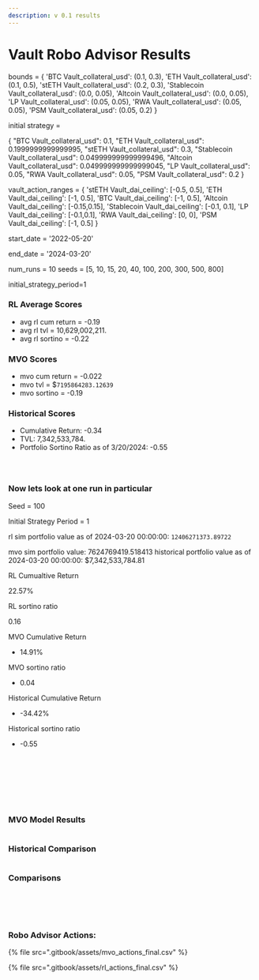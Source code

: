 ```yaml
---
description: v 0.1 results
---
```


# Vault Robo Advisor Results

bounds = { 'BTC Vault\_collateral\_usd': (0.1, 0.3), 'ETH Vault\_collateral\_usd': (0.1, 0.5), 'stETH Vault\_collateral\_usd': (0.2, 0.3), 'Stablecoin Vault\_collateral\_usd': (0.0, 0.05), 'Altcoin Vault\_collateral\_usd': (0.0, 0.05), 'LP Vault\_collateral\_usd': (0.05, 0.05), 'RWA Vault\_collateral\_usd': (0.05, 0.05), 'PSM Vault\_collateral\_usd': (0.05, 0.2) }

initial strategy =

{ "BTC Vault\_collateral\_usd": 0.1, "ETH Vault\_collateral\_usd": 0.1999999999999995, "stETH Vault\_collateral\_usd": 0.3, "Stablecoin Vault\_collateral\_usd": 0.049999999999999496, "Altcoin Vault\_collateral\_usd": 0.049999999999999045, "LP Vault\_collateral\_usd": 0.05, "RWA Vault\_collateral\_usd": 0.05, "PSM Vault\_collateral\_usd": 0.2 }

vault\_action\_ranges = { 'stETH Vault\_dai\_ceiling': \[-0.5, 0.5], 'ETH Vault\_dai\_ceiling': \[-1, 0.5], 'BTC Vault\_dai\_ceiling': \[-1, 0.5], 'Altcoin Vault\_dai\_ceiling': \[-0.15,0.15], 'Stablecoin Vault\_dai\_ceiling': \[-0.1, 0.1], 'LP Vault\_dai\_ceiling': \[-0.1,0.1], 'RWA Vault\_dai\_ceiling': \[0, 0], 'PSM Vault\_dai\_ceiling': \[-1, 0.5] }

start\_date = '2022-05-20'&#x20;

end\_date = '2024-03-20'

num\_runs = 10 seeds = \[5, 10, 15, 20, 40, 100, 200, 300, 500, 800]

initial\_strategy\_period=1

### RL Average Scores

* avg rl cum return = -0.19
* avg rl tvl = 10,629,002,211.
* avg rl sortino = -0.22

### MVO Scores

* mvo cum return = -0.022
* mvo tvl = $`7195864283.12639`
* mvo sortino = -0.19

### Historical Scores

* Cumulative Return: -0.34
* TVL: 7,342,533,784.
* Portfolio Sortino Ratio as of 3/20/2024: -0.55

<figure><img src=".gitbook/assets/rl_vault_cum_run.png" alt=""><figcaption></figcaption></figure>

<figure><img src=".gitbook/assets/rl_vault_cum_run_tvl.png" alt=""><figcaption></figcaption></figure>

<figure><img src=".gitbook/assets/rl_vault_sortino_run.png" alt=""><figcaption></figcaption></figure>

### Now lets look at one run in particular

Seed = 100

Initial Strategy Period = 1

rl sim portfolio value as of 2024-03-20 00:00:00: `12406271373.89722`

mvo sim portfolio value: 7624769419.518413 historical portfolio value as of 2024-03-20 00:00:00: $7,342,533,784.81

RL Cumualtive Return

22.57%

RL sortino ratio

0.16

MVO Cumulative Return

* 14.91%

MVO sortino ratio

* 0.04

Historical Cumulative Return

* \-34.42%

Historical sortino ratio

* \-0.55

<figure><img src=".gitbook/assets/rl_results.png" alt=""><figcaption></figcaption></figure>

<figure><img src=".gitbook/assets/rl_eth_vault (1).png" alt=""><figcaption></figcaption></figure>

<figure><img src=".gitbook/assets/rl_steth_vault (1).png" alt=""><figcaption></figcaption></figure>

<figure><img src=".gitbook/assets/rl_btc_vault (1).png" alt=""><figcaption></figcaption></figure>

<figure><img src=".gitbook/assets/rl_alt_vault (1).png" alt=""><figcaption></figcaption></figure>

<figure><img src=".gitbook/assets/rl_psm_vault (1).png" alt=""><figcaption></figcaption></figure>

<figure><img src=".gitbook/assets/rl_lp_vault (1).png" alt=""><figcaption></figcaption></figure>

<figure><img src=".gitbook/assets/rl_stable_vault (1).png" alt=""><figcaption></figcaption></figure>

### MVO Model Results

<figure><img src=".gitbook/assets/visualization (1) (1).png" alt=""><figcaption></figcaption></figure>

### Historical Comparison

<figure><img src=".gitbook/assets/visualization (2) (1).png" alt=""><figcaption></figcaption></figure>

### Comparisons

<figure><img src=".gitbook/assets/rl_vs_mvo_vs_historical_cum_return (1).png" alt=""><figcaption></figcaption></figure>

<figure><img src=".gitbook/assets/robo_vs_historical_tvl (1).png" alt=""><figcaption></figcaption></figure>

<figure><img src=".gitbook/assets/mvo_vs_rl_sortino (1).png" alt=""><figcaption></figcaption></figure>

<figure><img src=".gitbook/assets/comp_vs_strat (1).png" alt=""><figcaption></figcaption></figure>

<figure><img src=".gitbook/assets/newplot (22) (1).png" alt=""><figcaption></figcaption></figure>

### Robo Advisor Actions:

{% file src=".gitbook/assets/mvo_actions_final.csv" %}

{% file src=".gitbook/assets/rl_actions_final.csv" %}
